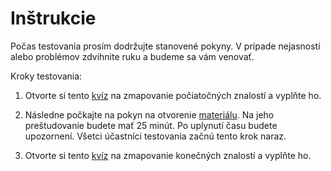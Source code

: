 # Inštrukcie

Počas testovania prosím dodržujte stanovené pokyny. V prípade nejasností alebo problémov zdvihnite ruku a budeme sa vám venovať.

Kroky testovania:

1. Otvorte si tento [kvíz](https://docs.google.com/forms/d/e/1FAIpQLSf9HcyKB0OtuJsTS4lGc5hBgFSkrQZsbq85DgVV9zDFf7g7Ww/viewform?usp=sf_link) na zmapovanie počiatočných znalostí a vyplňte ho.

2. Následne počkajte na pokyn na otvorenie [materiálu](/skupina_2/Bagging.pdf). Na jeho preštudovanie budete mať 25 minút. Po uplynutí času budete upozornení. Všetci účastníci testovania začnú tento krok naraz.

3. Otvorte si tento [kvíz](https://docs.google.com/forms/d/e/1FAIpQLSf9FDesqdf-6hQ_Mt8-kpNb9OF6ihCuOosHLEnn3BkGD9zeSA/viewform?usp=sf_link) na zmapovanie konečných znalostí a vyplňte ho.
